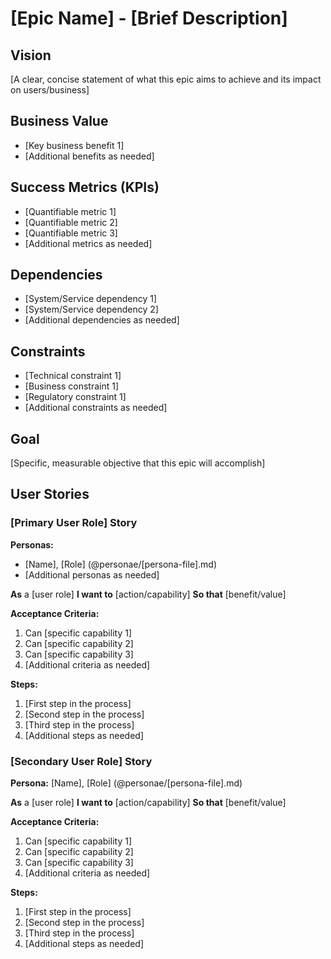 # [Epic Name] - [Brief Description]

## Vision
[A clear, concise statement of what this epic aims to achieve and its impact on users/business]

## Business Value
- [Key business benefit 1]
- [Additional benefits as needed]

## Success Metrics (KPIs)
- [Quantifiable metric 1]
- [Quantifiable metric 2]
- [Quantifiable metric 3]
- [Additional metrics as needed]

## Dependencies
- [System/Service dependency 1]
- [System/Service dependency 2]
- [Additional dependencies as needed]

## Constraints
- [Technical constraint 1]
- [Business constraint 1]
- [Regulatory constraint 1]
- [Additional constraints as needed]

## Goal
[Specific, measurable objective that this epic will accomplish]

## User Stories

### [Primary User Role] Story

**Personas:**
- [Name], [Role] (@personae/[persona-file].md)
- [Additional personas as needed]

**As** a [user role]
**I want to** [action/capability]
**So that** [benefit/value]

**Acceptance Criteria:**
1. Can [specific capability 1]
2. Can [specific capability 2]
3. Can [specific capability 3]
4. [Additional criteria as needed]

**Steps:**
1. [First step in the process]
2. [Second step in the process]
3. [Third step in the process]
4. [Additional steps as needed]

### [Secondary User Role] Story

**Persona:**
[Name], [Role] (@personae/[persona-file].md)

**As** a [user role]
**I want to** [action/capability]
**So that** [benefit/value]

**Acceptance Criteria:**
1. Can [specific capability 1]
2. Can [specific capability 2]
3. Can [specific capability 3]
4. [Additional criteria as needed]

**Steps:**
1. [First step in the process]
2. [Second step in the process]
3. [Third step in the process]
4. [Additional steps as needed]

